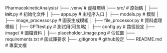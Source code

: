 PharmacokineticAnalysis/
├── .venv/                      # 虛擬環境
├── src/                        # 原始碼
│   ├── __init__.py             # 初始化文件
│   ├── apps.py                 # 主程序入口
│   ├── models.py               # 模型
│   ├── image_processor.py      # 圖表生成模組
│   ├── file_processor.py       # 資料處理模組
│   ├── GPTtest.py              # 測試用(可忽略)
│   ├── config.py               # 路徑設定
├── image/                      # 圖檔資料
│   ├── placeholder_image.png   # 佔位圖
├── requirements.txt            # 函式庫要求
├── .gitignore                  # github設定
└── README.md                   # 專案文檔